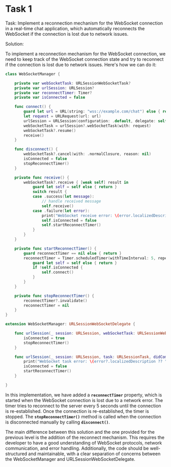 # Task 1

Task: Implement a reconnection mechanism for the WebSocket connection in a
real-time chat application, which automatically reconnects the WebSocket if the
connection is lost due to network issues.

Solution:

To implement a reconnection mechanism for the WebSocket connection, we need to
keep track of the WebSocket connection state and try to reconnect if the
connection is lost due to network issues. Here's how we can do it:

```swift
class WebSocketManager {

    private var webSocketTask: URLSessionWebSocketTask?
    private var urlSession: URLSession?
    private var reconnectTimer: Timer?
    private var isConnected = false

    func connect() {
        guard let url = URL(string: "wss://example.com/chat") else { return }
        let request = URLRequest(url: url)
        urlSession = URLSession(configuration: .default, delegate: self, delegateQueue: nil)
        webSocketTask = urlSession?.webSocketTask(with: request)
        webSocketTask?.resume()
        receive()
    }

    func disconnect() {
        webSocketTask?.cancel(with: .normalClosure, reason: nil)
        isConnected = false
        stopReconnectTimer()
    }

    private func receive() {
        webSocketTask?.receive { [weak self] result in
            guard let self = self else { return }
            switch result {
            case .success(let message):
                // handle received message
                self.receive()
            case .failure(let error):
                print("WebSocket receive error: \(error.localizedDescription)")
                self.isConnected = false
                self.startReconnectTimer()
            }
        }
    }

    private func startReconnectTimer() {
        guard reconnectTimer == nil else { return }
        reconnectTimer = Timer.scheduledTimer(withTimeInterval: 5, repeats: true) { [weak self] _ in
            guard let self = self else { return }
            if !self.isConnected {
                self.connect()
            }
        }
    }

    private func stopReconnectTimer() {
        reconnectTimer?.invalidate()
        reconnectTimer = nil
    }
}

extension WebSocketManager: URLSessionWebSocketDelegate {

    func urlSession(_ session: URLSession, webSocketTask: URLSessionWebSocketTask, didOpenWithProtocol protocol: String?) {
        isConnected = true
        stopReconnectTimer()
    }

    func urlSession(_ session: URLSession, task: URLSessionTask, didCompleteWithError error: Error?) {
        print("WebSocket task error: \(error?.localizedDescription ?? "unknown error")")
        isConnected = false
        startReconnectTimer()
    }

}
```

In this implementation, we have added a **`reconnectTimer`** property, which is
started when the WebSocket connection is lost due to a network error. The timer
tries to reconnect to the server every 5 seconds until the connection is
re-established. Once the connection is re-established, the timer is stopped. The
**`stopReconnectTimer()`** method is called when the connection is disconnected
manually by calling **`disconnect()`**.

The main difference between this solution and the one provided for the previous
level is the addition of the reconnect mechanism. This requires the developer to
have a good understanding of WebSocket protocols, network communication, and
error handling. Additionally, the code should be well-structured and
maintainable, with a clear separation of concerns between the WebSocketManager
and URLSessionWebSocketDelegate.
